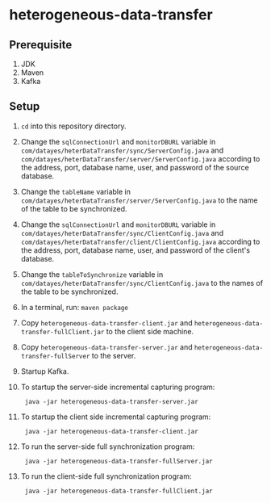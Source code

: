 # heterogeneous-data-transfer

## Prerequisite

1. JDK
2. Maven
3. Kafka

## Setup

1. `cd` into this repository directory.
2. Change the `sqlConnectionUrl` and `monitorDBURL` variable in `com/datayes/heterDataTransfer/sync/ServerConfig.java` and `com/datayes/heterDataTransfer/server/ServerConfig.java` according to the address, port, database name, user, and password of the source database.
4. Change the `tableName` variable in `com/datayes/heterDataTransfer/server/ServerConfig.java` to the name of the table to be synchronized.
3. Change the `sqlConnectionUrl` and `monitorDBURL` variable in `com/datayes/heterDataTransfer/sync/ClientConfig.java` and `com/datayes/heterDataTransfer/client/ClientConfig.java` according to the address, port, database name, user, and password of the client's database.
4. Change the `tableToSynchronize` variable in `com/datayes/heterDataTransfer/sync/ClientConfig.java` to the names of the table to be synchronized.
2. In a terminal, run: `maven package`
3. Copy `heterogeneous-data-transfer-client.jar` and `heterogeneous-data-transfer-fullClient.jar` to the client side machine.
4. Copy `heterogeneous-data-transfer-server.jar` and `heterogeneous-data-transfer-fullServer` to the server.
5. Startup Kafka.
6. To startup the server-side incremental capturing program:
        
        java -jar heterogeneous-data-transfer-server.jar

6. To startup the client side incremental capturing program:

        java -jar heterogeneous-data-transfer-client.jar

7. To run the server-side full synchronization program:
        
        java -jar heterogeneous-data-transfer-fullServer.jar

8. To run the client-side full synchronization program:
        
        java -jar heterogeneous-data-transfer-fullClient.jar